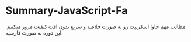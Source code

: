 # Summary-JavaScript-Fa
مطالب مهم جاوا اسکریپت رو به صورت خلاصه و سریع بدون افت کیفیت مرور میکنیم. این دوره به صورت فارسیه.

